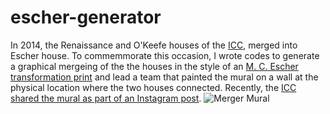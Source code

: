 # escher-generator
In 2014, the Renaissance and O'Keefe houses of the [ICC](icc.coop), merged into Escher house. To commemmorate this occasion, I wrote codes to generate a graphical mergeing of the the houses in the style of an [M. C. Escher transformation print](https://mcescher.com/gallery/transformation-prints/#) and lead a team that painted the mural on a wall at the physical location where the two houses connected. Recently, the [ICC shared the mural as part of an Instagram post](https://www.instagram.com/p/CNuqJhBlKiU/).
![Merger Mural](https://github.com/ericbumbalough/escher-generator/blob/main/plot2.png)
